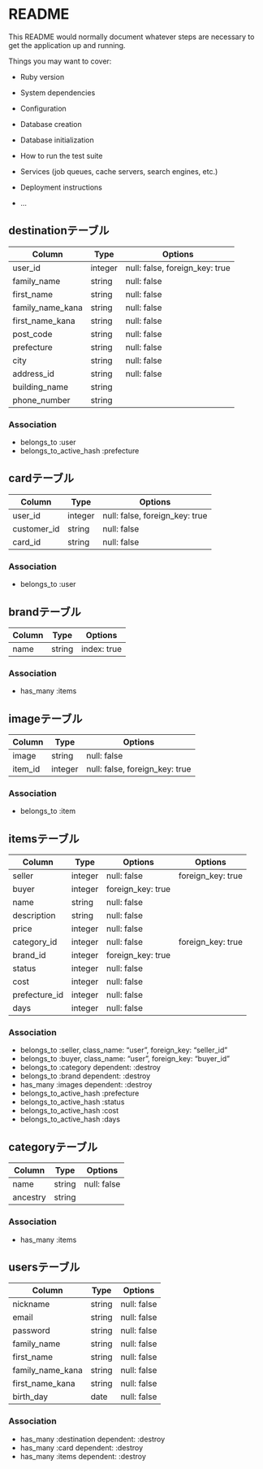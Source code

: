 # README

This README would normally document whatever steps are necessary to get the
application up and running.

Things you may want to cover:

* Ruby version

* System dependencies

* Configuration

* Database creation

* Database initialization

* How to run the test suite

* Services (job queues, cache servers, search engines, etc.)

* Deployment instructions

* ...

## destinationテーブル
|Column|Type|Options|
|------|----|-------|
|user_id|integer|null: false, foreign_key: true|
|family_name|string|null: false|
|first_name|string|null: false|
|family_name_kana|string|null: false|
|first_name_kana|string|null: false|
|post_code|string|null: false|
|prefecture|string|null: false|
|city|string|null: false|
|address_id|string|null: false|
|building_name|string|
|phone_number|string|
### Association
- belongs_to :user
- belongs_to_active_hash :prefecture
## cardテーブル
|Column|Type|Options|
|------|----|-------|
|user_id|integer|null: false, foreign_key: true|
|customer_id|string|null: false|
|card_id|string|null: false|
### Association
- belongs_to :user
## brandテーブル
|Column|Type|Options|
|------|----|-------|
|name|string|index: true|
### Association
- has_many :items
## imageテーブル
|Column|Type|Options|
|------|----|-------|
|image|string|null: false|
|item_id|integer|null: false, foreign_key: true|
### Association
- belongs_to :item
## itemsテーブル
|Column|Type|Options|Options|
|------|----|-------|-------|
|seller|integer|null: false|foreign_key: true|
|buyer|integer|foreign_key: true|
|name|string|null: false|
|description|string|null: false|
|price|integer|null: false|
|category_id|integer|null: false|foreign_key: true|
|brand_id|integer|foreign_key: true|
|status|integer|null: false|
|cost|integer|null: false
|prefecture_id|integer|null: false|
|days|integer|null: false|
### Association
- belongs_to :seller, class_name: “user”, foreign_key: “seller_id”
- belongs_to :buyer, class_name: “user”, foreign_key: “buyer_id”
- belongs_to :category dependent: :destroy
- belongs_to :brand dependent: :destroy
- has_many :images dependent: :destroy
- belongs_to_active_hash :prefecture
- belongs_to_active_hash :status
- belongs_to_active_hash :cost
- belongs_to_active_hash :days
## categoryテーブル
|Column|Type|Options|
|------|----|-------|
|name|string|null: false|
|ancestry|string|
### Association
- has_many :items
## usersテーブル
|Column|Type|Options|
|------|----|-------|
|nickname|string|null: false|
|email|string|null: false|
|password|string|null: false|
|family_name|string|null: false|
|first_name|string|null: false|
|family_name_kana|string|null: false|
|first_name_kana|string|null: false|
|birth_day|date|null: false|
### Association
- has_many :destination dependent: :destroy
- has_many :card dependent: :destroy
- has_many :items dependent: :destroy

